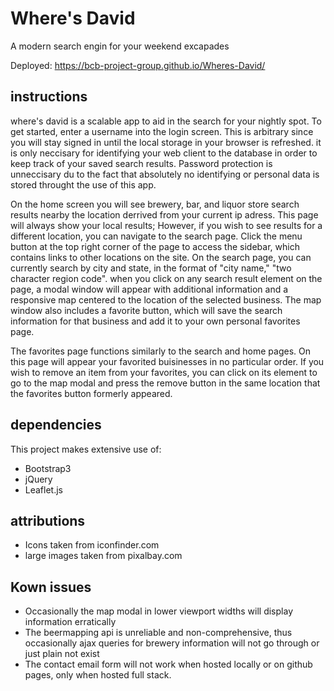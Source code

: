 # Where's David

A modern search engin for your weekend excapades

Deployed: https://bcb-project-group.github.io/Wheres-David/

## instructions

where's david is a scalable app to aid in the search for your nightly spot. To get started, enter a username into the login screen. This is arbitrary since you will stay signed in until the local storage in your browser is refreshed. it is only neccisary for identifying your web client to the database in order to keep track of your saved search results. Password protection is unneccisary du to the fact that absolutely no identifying or personal data is stored throught the use of this app.

On the home screen you will see brewery, bar, and liquor store search results nearby the location derrived from your current ip adress. This page will always show your local results; However, if you wish to see results for a different location, you can navigate to the search page. Click the menu button at the top right corner of the page to access the sidebar, which contains links to other locations on the site. On the search page, you can currently search by city and state, in the format of "city name," "two character region code". when you click on any search result element on the page, a modal window will appear with additional information and a responsive map centered to the location of the selected business. The map window also includes a favorite button, which will save the search information for that business and add it to your own personal favorites page.

The favorites page functions similarly to the search and home pages. On this page will appear your favorited buisinesses in no particular order. If you wish to remove an item from your favorites, you can click on its element to go to the map modal and press the remove button in the same location that the favorites button formerly appeared.

## dependencies

This project makes extensive use of:

- Bootstrap3
- jQuery
- Leaflet.js

## attributions

- Icons taken from iconfinder.com
- large images taken from pixalbay.com

## Kown issues

- Occasionally the map modal in lower viewport widths will display information erratically
- The beermapping api is unreliable and non-comprehensive, thus occasionally ajax queries for brewery information will not go through or just plain not exist
- The contact email form will not work when hosted locally or on github pages, only when hosted full stack.